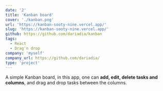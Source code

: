 ```yaml
---
date: '2'
title: 'Kanban board'
cover: './kanban.png'
url: 'https://kanban-sooty-nine.vercel.app/'
slug: 'https://kanban-sooty-nine.vercel.app/'
github: https://github.com/dariadia/kanban
tags: 
  - React 
  - Drag'n drop
company: 'myself'
company_url: https://github.com/dariadia/
type: 'project'
---
```


A simple Kanban board, in this app, one can **add, edit, delete tasks and columns**, and drag and drop tasks between the columns. 

